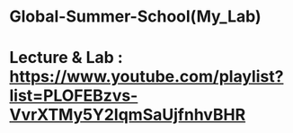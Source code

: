 # Global-Summer-School(My_Lab)
# Lecture & Lab : https://www.youtube.com/playlist?list=PLOFEBzvs-VvrXTMy5Y2IqmSaUjfnhvBHR

